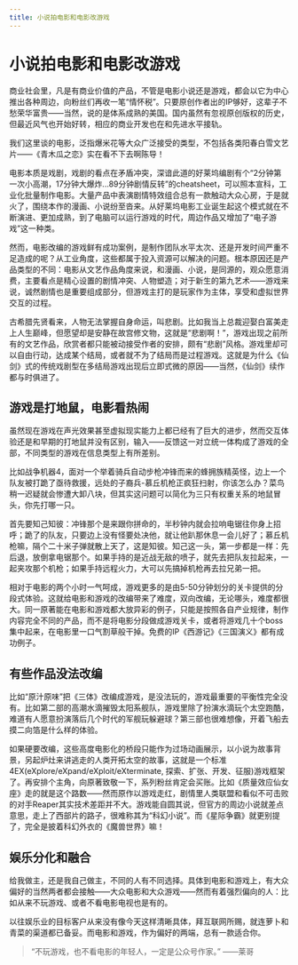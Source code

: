 ```yaml
---
title: 小说拍电影和电影改游戏
---
```

# 小说拍电影和电影改游戏

商业社会里，凡是有商业价值的产品，不管是电影小说还是游戏，都会以它为中心推出各种周边，向粉丝们再收一笔“情怀税”。只要原创作者出的IP够好，这辈子不愁荣华富贵——当然，说的是体系成熟的美国。国内虽然有忽视原创版权的历史，但最近风气也开始好转，相应的商业开发也在和先进水平接轨。

我们这里谈的电影，泛指爆米花等大众广泛接受的类型，不包括各类阳春白雪文艺片——《青木瓜之恋》实在看不下去啊陈导！

电影本质是戏剧，戏剧的看点在矛盾冲突，深谙此道的好莱坞编剧有个“2分钟第一次小高潮，17分钟大爆炸...89分钟剧情反转”的cheatsheet，可以照本宣科，工业化批量制作电影。大量产品中表演剧情特效组合总有一款触动大众心房，于是就火了，围绕本作的漫画、小说纷至沓来。从好莱坞电影工业诞生起这个模式就在不断演进、更加成熟，到了电脑可以运行游戏的时代，周边作品又增加了“电子游戏”这一种类。

然而，电影改编的游戏鲜有成功案例，是制作团队水平太次、还是开发时间严重不足造成的呢？从工业角度，这些都属于投入资源可以解决的问题。根本原因还是产品类型的不同：电影从文艺作品角度来说，和漫画、小说，是同源的，观众愿意消费，主要看点是精心设置的剧情冲突、人物塑造；对于新生的第九艺术——游戏来说，诚然剧情也是重要组成部分，但游戏主打的是玩家作为主体，享受和虚拟世界交互的过程。

古希腊先贤看来，人物无法掌握自身命运，叫悲剧。比如我当上总裁迎娶白富美走上人生巅峰，但愿望却是安静在故宫修文物，这就是“悲剧啊！”，游戏出现之前所有的文艺作品，欣赏者都只能被动接受作者的安排，颇有“悲剧”风格。游戏里却可以自由行动，达成某个结局，或者就不为了结局而是过程游戏。这就是为什么《仙剑》式的传统戏剧型在多结局游戏出现后立即式微的原因——当然，《仙剑》续作都与时俱进了。


## 游戏是打地鼠，电影看热闹

虽然现在游戏在声光效果甚至虚拟现实能力上都已经有了巨大的进步，然而交互体验还是和早期的打地鼠并没有区别，输入——反馈这一对立统一体构成了游戏的全部，不同类型的游戏在信息类型上有所差别。

比如战争机器4，面对一个举着骑兵自动步枪冲锋而来的蜂拥族精英怪，边上一个队友被打跪了亟待救援，远处的子裔兵-慕丘机枪正疯狂扫射，你该怎么办？菜鸟稍一迟疑就会惨遭大卸八块，但其实这问题可以简化为三只有权重关系的地鼠冒头，你先打哪一只。

首先要知己知彼：冲锋那个是来跟你拼命的，半秒钟内就会拉响电锯往你身上招呼；跪了的队友，只要边上没有怪要处决他，就让他趴那休息一会儿好了；慕丘机枪嘛，隔个二十米子弹就散上天了，这是知彼。知己这一头，第一步都是一样：先后退，放倒拿电锯那个。如果手持的是近战无敌的喷子，就先去把队友拉起来，一起夹攻那个机枪；如果手持远程火力，大可以先搞掉机枪再去拉兄弟一把。

相对于电影的两个小时一气呵成，游戏更多的是由5-50分钟划分的关卡提供的分段式体验。这就给电影和游戏的改编带来了难度，双向改编，无论哪头，难度都很大。同一原著能在电影和游戏都大放异彩的例子，只能是按照各自产业规律，制作内容完全不同的产品，而不是将电影分段做成游戏关卡，或者将游戏几十个boss集中起来，在电影里一口气割草般干掉。免费的IP《西游记》《三国演义》都有成功例子。

## 有些作品没法改编

比如“原汁原味”把《三体》改编成游戏，是没法玩的，游戏最重要的平衡性完全没有。比如第二部的高潮水滴摧毁太阳系舰队，游戏里除了扮演水滴玩个太空跑酷，难道有人愿意扮演落后几个时代的军舰玩躲避球？第三部也很难想像，开着飞船去摸二向箔是什么样的体验。

如果硬要改编，这些高度电影化的桥段只能作为过场动画展示，以小说为故事背景，另起炉灶来讲逃走的人类开拓太空的故事，这就是一个标准4EX(eXplore/eXpand/eXploit/eXterminate, 探索、扩张、开发、征服)游戏框架了。再安排个主角，向原著致敬一下，系列粉丝肯定会买账。比如《质量效应仙女座》走的就是这个路数——然而原作以游戏走红，剧情里人类联盟和看似不可击败的对手Reaper其实技术差距并不大。游戏能自圆其说，但官方的周边小说就差点意思，走上了西部片的路子，很难称其为“科幻小说”。而《星际争霸》就更别提了，完全是披着科幻外衣的《魔兽世界》嘛！


## 娱乐分化和融合

给我做主，还是我自己做主，不同的人有不同选择。具体到电影和游戏上，有大众偏好的当然两者都会接触——大众电影和大众游戏——然而有着强烈偏向的人：比如从来不玩游戏、或者不看电影电视也是有的。

以往娱乐业的目标客户从来没有像今天这样清晰具体，拜互联网所赐，就连萝卜和青菜的渠道都已备妥。而电影和游戏，作为偏好的两端，总有一款适合你。

> “不玩游戏，也不看电影的年轻人，一定是公众号作家。”
>                             ——莱哥

